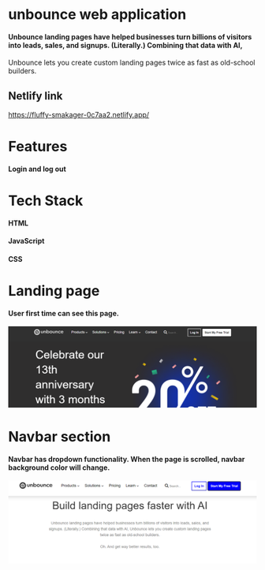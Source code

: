 # unbounce  web application

#### Unbounce landing pages have helped businesses turn billions of visitors into leads, sales, and signups. (Literally.) Combining that data with AI, 
Unbounce lets you create custom landing pages twice as fast as old-school builders.

## Netlify link
https://fluffy-smakager-0c7aa2.netlify.app/

# Features
#### Login and log out 

# Tech Stack
#### HTML
#### JavaScript
#### CSS

# Landing page
#### User first time can see this page.
<img src="https://github.com/pandit0305/unbounce/blob/main/landing_page.png"/>

# Navbar section
#### Navbar has dropdown functionality. When the page is scrolled, navbar background color will change.
<img src="https://github.com/pandit0305/unbounce/blob/main/navbar.png"/>
